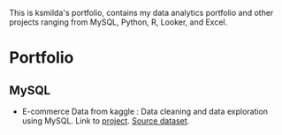 
This is ksmilda's portfolio, contains my data analytics portfolio and other projects ranging from MySQL, Python, R, Looker, and Excel.

# Portfolio
## MySQL
   + E-commerce Data from kaggle : Data cleaning and data exploration using MySQL. Link to [project](https://github.com/ksmilda/MySQL_Ecommerce-Data). [Source dataset](https://github.com/ksmilda/MySQL_Ecommerce-Data).
